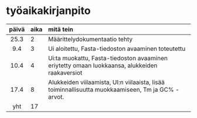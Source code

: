 # työaikakirjanpito

| päivä | aika | mitä tein  |
| :----:|:-----| :-----|
| 25.3  | 2    | Määrittelydokumentaatio tehty |
| 9.4   | 3    | Ui aloitettu, Fasta-tiedoston avaaminen toteutettu |
| 10.4  | 4    | Ui:ta muokattu, Fasta-tiedoston avaaminen eriytetty omaan luokkaansa, alukkeiden raakaversiot|
| 17.4  | 8    | Alukkeiden viilaamista, UI:n viilaaista, lisää toiminnallisuutta muokkaamiseen, Tm ja GC% -arvot.
| yht   | 17   |
